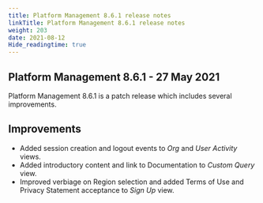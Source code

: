 ```yaml
---
title: Platform Management 8.6.1 release notes
linkTitle: Platform Management 8.6.1 release notes
weight: 203
date: 2021-08-12
Hide_readingtime: true
---
```


## Platform Management 8.6.1 - 27 May 2021

Platform Management 8.6.1 is a patch release which includes several improvements.

## Improvements

* Added session creation and logout events to _Org_ and _User Activity_ views.
* Added introductory content and link to Documentation to _Custom Query_ view.
* Improved verbiage on Region selection and added Terms of Use and Privacy Statement acceptance to _Sign Up_ view.
